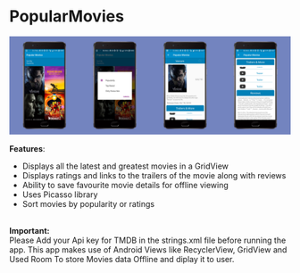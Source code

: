 # PopularMovies
<img src="img/AFFIX_20181107_200957.png"/>

<b>Features</b>:
<ul>
<li>Displays all the latest and greatest movies in a GridView</li>
<li>Displays ratings and links to the trailers of the movie along with reviews</li>
<li>Ability to save favourite movie details for offline viewing</li>
  <li>Uses Picasso library</li>
  <li>Sort movies by popularity or ratings</li>
</ul><br>
<b>Important:</b><br>
Please  Add your Api key for TMDB in the strings.xml file before running the app.
This app makes use of Android Views like RecyclerView, GridView and Used Room To store Movies data Offline and diplay it to user.


